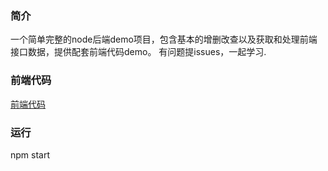 <!--
 * @Author: yangj
 * @Date: 2020-03-18 16:06:18
 * @LastEditors: yangj
 -->
### 简介
一个简单完整的node后端demo项目，包含基本的增删改查以及获取和处理前端接口数据，提供配套前端代码demo。
有问题提issues，一起学习.
### 前端代码
[前端代码](https://github.com/YoungHearts/web_deom_for_node "前端代码")
### 运行
npm start